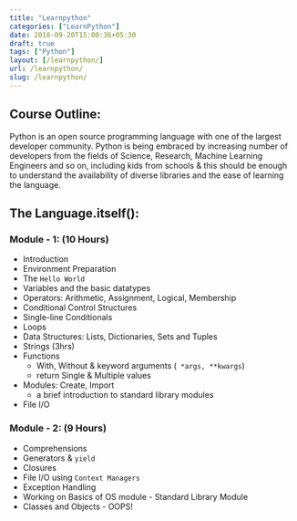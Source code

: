 ```yaml
---
title: "Learnpython"
categories: ["LearnPython"]
date: 2018-09-20T15:00:36+05:30
draft: true
tags: ["Python"]
layout: [/learnpython/]
url: /learnpython/
slug: /learnpython/
---
```


## Course Outline:

Python is an open source programming language with one of the largest developer community. Python is being embraced
by increasing number of developers from the fields of Science, Research, Machine Learning Engineers and so on, including kids from schools & this should be enough to understand the availability of diverse libraries and the ease of learning the language.

## The Language.itself():

### Module - 1: (10 Hours)

*   Introduction
*   Environment Preparation
*   The `Hello World`
*   Variables and the basic datatypes
*   Operators: Arithmetic, Assignment, Logical, Membership
*   Conditional Control Structures
*   Single-line Conditionals
*   Loops
*   Data Structures: Lists, Dictionaries, Sets and Tuples
*   Strings (3hrs)
*   Functions 
    *   With, Without & keyword arguments (` *args, **kwargs`)
    *   return Single & Multiple values
*   Modules: Create, Import
    *   a brief introduction to standard library modules
*   File I/O


### Module - 2: (9 Hours)

*   Comprehensions
*   Generators & `yield` 
*   Closures 
*   File I/O using `Context Managers` 
*   Exception Handling 
*   Working on Basics of OS module - Standard Library Module 
*   Classes and Objects - OOPS! 